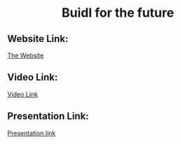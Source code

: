 <h1 align="center"> Buidl for the future </h1>
<p align="center">
</p>

##  Website Link:
  <a href="https://hack36-6-0-alpha-champs.vercel.app/">The Website</a>
  
##  Video Link:
  <a href="https://youtu.be/sDQCvejnuU8">Video Link</a>
  
## Presentation Link:
  <a href="https://www.canva.com/design/DAFeUW8NB8s/5HUlbqHPAX9utCCvPyjDHg/view?utm_content=DAFeUW8NB8s&utm_campaign=designshare&utm_medium=link2&utm_source=sharebutton"> Presentation link  </a>
